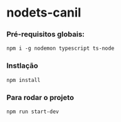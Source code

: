 # nodets-canil

### Pré-requisitos globais:
`npm i -g nodemon typescript ts-node`

### Instlação
`npm install`

### Para rodar o projeto
`npm run start-dev`